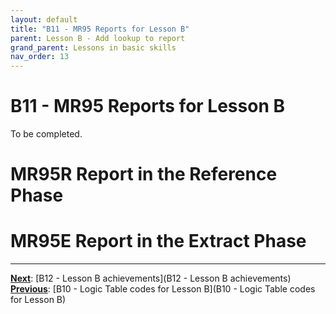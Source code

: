 ```yaml
---
layout: default
title: "B11 - MR95 Reports for Lesson B"
parent: Lesson B - Add lookup to report
grand_parent: Lessons in basic skills
nav_order: 13
---
```


# B11 - MR95 Reports for Lesson B

To be completed.  

# MR95R Report in the Reference Phase


# MR95E Report in the Extract Phase


---
**<u>Next</u>**: [B12 - Lesson B achievements](B12 - Lesson B achievements)   
**<u>Previous</u>**: [B10 - Logic Table codes for Lesson B](B10 - Logic Table codes for Lesson B)  
